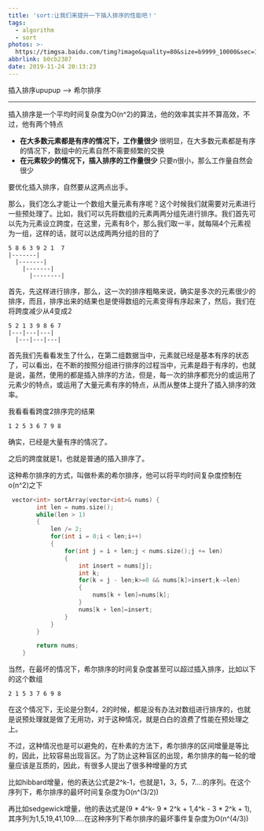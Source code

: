 ```yaml
---
title: 'sort:让我们来提升一下插入排序的性能吧！'
tags:
  - algorithm
  - sort
photos: >-
  https://timgsa.baidu.com/timg?image&quality=80&size=b9999_10000&sec=1574609962058&di=4b61f63ed663f8b7b5b0d0248b2004f7&imgtype=0&src=http%3A%2F%2Fi0.hdslb.com%2Fbfs%2Farticle%2Fbb4a6a3261b0b944bfdb96b8d916f87b2dd096c0.jpg
abbrlink: b0cb2387
date: 2019-11-24 20:13:23
---
```


插入排序upupup --> 希尔排序

<!-- more -->

------

插入排序是一个平均时间复杂度为O(n^2)的算法，他的效率其实并不算高效，不过，他有两个特点

- **在大多数元素都是有序的情况下，工作量很少**
很明显，在大多数元素都是有序的情况下，数组中的元素自然不需要频繁的交换
- **在元素较少的情况下，插入排序的工作量很少**
只要n很小，那么工作量自然会很少

要优化插入排序，自然要从这两点出手。

那么，我们怎么才能让一个数组大量元素有序呢？这个时候我们就需要对元素进行一些预处理了。比如，我们可以先将数组的元素两两分组先进行排序。我们首先可以先为元素设立跨度，在这里，元素有8个，那么我们取一半，就每隔4个元素视为一组，这样的话，就可以达成两两分组的目的了
```
5 8 6 3 9 2 1  7
|-------|       
  |-------|     
    |-------|   
      |--------|
```

首先，先这样进行排序，那么，这一次的排序粗略来说，确实是多次的元素很少的排序，而且，排序出来的结果也是使得数组的元素变得有序起来了，然后，我们在将跨度减少从4变成2
```
5 2 1 3 9 8 6 7
|---|---|---|
  |---|---|---|

```
首先我们先看看发生了什么，在第二组数据当中，元素就已经是基本有序的状态了，可以看出，在不断的按照分组进行排序的过程当中，元素是趋于有序的，也就是说，虽然，使用的都是插入排序的方法，但是，每一次的排序都充分的或运用了元素少的特点，或运用了大量元素有序的特点，从而从整体上提升了插入排序的效率。

我看看看跨度2排序完的结果
```
1 2 5 3 6 7 9 8
```
确实，已经是大量有序的情况了。

之后的跨度就是1，也就是普通的插入排序了。

这种希尔排序的方式，叫做朴素的希尔排序，他可以将平均时间复杂度控制在o(n^2)之下

```cpp
 vector<int> sortArray(vector<int>& nums) {
        int len = nums.size();
        while(len > 1)
        {
            len /= 2;
            for(int i = 0;i < len;i++)
            {
                for(int j = i + len;j < nums.size();j += len)
                {
                    int insert = nums[j];
                    int k;
                    for(k = j - len;k>=0 && nums[k]>insert;k-=len)
                    {
                        nums[k + len]=nums[k];
                    }
                    nums[k + len]=insert;
                }
            }
        }

        return nums;
    }
```

当然，在最坏的情况下，希尔排序的时间复杂度甚至可以超过插入排序，比如以下的这个数组
```
2 1 5 3 7 6 9 8
```
在这个情况下，无论是分割4，2的时候，都是没有办法对数组进行排序的，也就是说预处理就是做了无用功，对于这种情况，就是白白的浪费了性能在预处理之上。

不过，这种情况也是可以避免的，在朴素的方法下，希尔排序的区间增量是等比的，因此，比较容易出现盲区。为了防止这种盲区的出现，希尔排序的每一轮的增量应该是互质的，因此，有很多人提出了很多种增量的方式

比如hibbard增量，他的表达公式是2^k-1，也就是1，3，5，7....的序列。在这个序列下，希尔排序的最坏时间复杂度为O(n^(3/2))

再比如sedgewick增量，他的表达式是(9 * 4^k- 9 * 2^k + 1,4^k - 3 * 2^k + 1),其序列为1,5,19,41,109.....在这种序列下希尔排序的最坏事件复杂度为O(n^(4/3))
